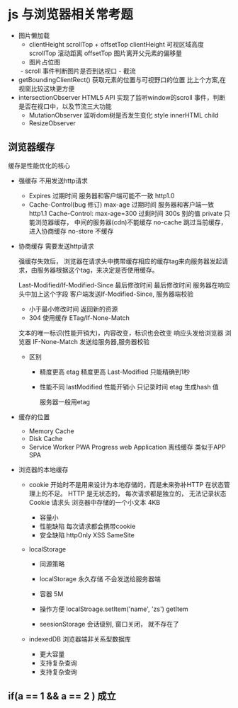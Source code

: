 # js 与浏览器相关常考题

- 图片懒加载
  - clientHeight scrollTop + offsetTop
     clientHeight 可视区域高度
     scrollTop 滚动距离
     offsetTop 图片离开父元素的偏移量
   - 图片占位图
   <img data-src="" data-src="">
   - scroll 事件判断图片是否到达视口
   - 截流
 - getBoundingClientRect() 获取元素的位置与可视野口的位置
   比上个方案,在视窗比较这块更方便
 - intersectionObserver  HTML5 API
   实现了监听window的scroll 事件，判断是否在视口中，以及节流三大功能
    - MutationObserver 监听dom树是否发生变化 style innerHTML
    child
    - ResizeObserver 

## 浏览器缓存
  缓存是性能优化的核心


  - 强缓存
    不用发送http请求
    - Expires 过期时间  服务器和客户端可能不一致 http1.0
    - Cache-Control(bug 修订) max-age 过期时间  服务器和客户端一致 http1.1
    Cache-Control: max-age=300 过剩时间 300s
    别的值
    private 只能浏览器缓存， 中间的服务器(cdn)不能缓存
    no-cache 跳过当前缓存，进入协商缓存
    no-store 不缓存
  - 协商缓存
    需要发送http请求

    强缓存失效后， 浏览器在请求头中携带缓存相应的缓存tag来向服务器发起请求，由服务器根据这个tag，来决定是否使用缓存。

    Last-Modified/If-Modified-Since  最后修改时间
    最后修改时间 服务器在响应头中加上这个字段
    客户端发送If-Modified-Since, 服务器端校验

    - 小于最小修改时间 返回新的资源
    - 304 使用缓存
    ETag/If-None-Match  

    文本的唯一标识(性能开销大)，内容改变，标识也会改变 响应头发给浏览器
    浏览器 IF-None-Match 发送给服务器,服务器校验

    - 区别
      - 精度更高
        etag 精度更高
        Last-Modified 只能精确到1秒
      - 性能不同
        lastModified 性能开销小 只记录时间
        etag 生成hash 值

        服务器一般用etag
- 缓存的位置
  - Memory Cache 
  - Disk Cache 
  - Service Worker  PWA  Progress web Application 离线缓存 类似于APP
    SPA 

- 浏览器的本地缓存
  - cookie 
    开始时不是用来设计为本地存储的，而是未来弥补HTTP 在状态管理上的不足。
    HTTP 是无状态的， 每次请求都是独立的， 无法记录状态
    Cookie 请求头 浏览器中存储的一个小文本 4KB
    - 容量小
    - 性能缺陷 每次请求都会携带cookie
    - 安全缺陷
      httpOnly  XSS
      SameSite 
  - localStorage 
    - 同源策略
    - localStorage 永久存储 不会发送给服务器端
    - 容器 5M
    - 操作方便
      localStroage.setItem('name', 'zs')
      getItem

    -  seesionStorage
       会话级别, 窗口关闭， 就不存在了

  - indexedDB
    浏览器端非关系型数据库

     - 更大容量
     - 支持复杂查询
     - 支持复杂查询

## if(a == 1 && a == 2 ) 成立

    


